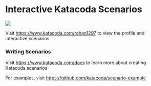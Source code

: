 # Interactive Katacoda Scenarios

[![](http://shields.katacoda.com/katacoda/rohan1297/count.svg)](https://www.katacoda.com/rohan1297 "Get your profile on Katacoda.com")

Visit https://www.katacoda.com/rohan1297 to view the profile and interactive scenarios

### Writing Scenarios
Visit https://www.katacoda.com/docs to learn more about creating Katacoda scenarios

For examples, visit https://github.com/katacoda/scenario-example
